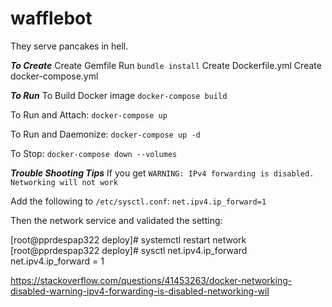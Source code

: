 # wafflebot
They serve pancakes in hell.

***To Create***
Create Gemfile
Run ```bundle install```
Create Dockerfile.yml
Create docker-compose.yml


***To Run***
To Build Docker image ```docker-compose build```

To Run and Attach: ```docker-compose up```

To Run and Daemonize: ```docker-compose up -d``` 

To Stop: ```docker-compose down --volumes```


***Trouble Shooting Tips***
If you get `WARNING: IPv4 forwarding is disabled. Networking will not work`

Add the following to ```/etc/sysctl.conf```:
```net.ipv4.ip_forward=1```

Then the network service and validated the setting:

[root@pprdespap322 deploy]#  systemctl restart network
[root@pprdespap322 deploy]# sysctl net.ipv4.ip_forward
net.ipv4.ip_forward = 1

https://stackoverflow.com/questions/41453263/docker-networking-disabled-warning-ipv4-forwarding-is-disabled-networking-wil
